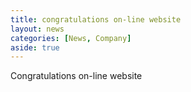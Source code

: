 ```yaml
---
title: congratulations on-line website
layout: news
categories: [News, Company]
aside: true
---
```


Congratulations on-line website
